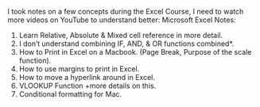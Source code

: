 I took notes on a few concepts during the Excel Course, I need to watch more videos on YouTube to understand better:
Microsoft Excel Notes:
1. Learn Relative, Absolute & Mixed cell reference in more detail.
2. I don’t understand combining IF, AND, & OR functions combined*.
3. How to Print in Excel on a Macbook. (Page Break, Purpose of the scale function).
4. How to use margins to print in Excel.
5. How to move a hyperlink around in Excel.
6. VLOOKUP Function +more details on this.
7. Conditional formatting for Mac.
